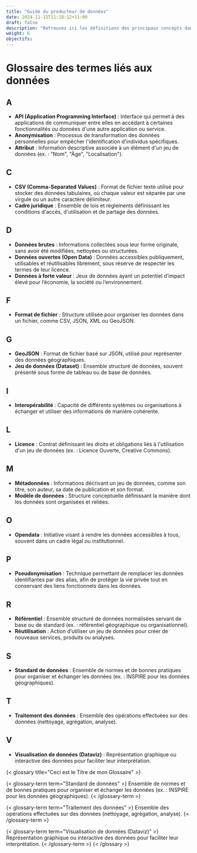 ```yaml
---
title: "Guide du producteur de données"
date: 2024-11-15T11:18:12+11:00
draft: false
description: "Retrouvez ici les définitions des principaux concepts dans le domaine de la donnée"
weight: 6
objectifs:
---
```


# Glossaire des termes liés aux données

## **A**
- **API (Application Programming Interface)** : Interface qui permet à des applications de communiquer entre elles en accédant à certaines fonctionnalités ou données d'une autre application ou service.
- **Anonymisation** : Processus de transformation des données personnelles pour empêcher l'identification d'individus spécifiques.
- **Attribut** : Information descriptive associée à un élément d'un jeu de données (ex. : "Nom", "Âge", "Localisation").

## **C**
- **CSV (Comma-Separated Values)** : Format de fichier texte utilisé pour stocker des données tabulaires, où chaque valeur est séparée par une virgule ou un autre caractère délimiteur.
- **Cadre juridique** : Ensemble de lois et règlements définissant les conditions d'accès, d'utilisation et de partage des données.

## **D**
- **Données brutes** : Informations collectées sous leur forme originale, sans avoir été modifiées, nettoyées ou structurées.
- **Données ouvertes (Open Data)** : Données accessibles publiquement, utilisables et réutilisables librement, sous réserve de respecter les termes de leur licence.
- **Données à forte valeur** : Jeux de données ayant un potentiel d’impact élevé pour l’économie, la société ou l’environnement.

## **F**
- **Format de fichier** : Structure utilisée pour organiser les données dans un fichier, comme CSV, JSON, XML ou GeoJSON.

## **G**
- **GeoJSON** : Format de fichier basé sur JSON, utilisé pour représenter des données géographiques.
- **Jeu de données (Dataset)** : Ensemble structuré de données, souvent présenté sous forme de tableau ou de base de données.

## **I**
- **Interopérabilité** : Capacité de différents systèmes ou organisations à échanger et utiliser des informations de manière cohérente.

## **L**
- **Licence** : Contrat définissant les droits et obligations liés à l'utilisation d'un jeu de données (ex. : Licence Ouverte, Creative Commons).

## **M**
- **Métadonnées** : Informations décrivant un jeu de données, comme son titre, son auteur, sa date de publication et son format.
- **Modèle de données** : Structure conceptuelle définissant la manière dont les données sont organisées et reliées.

## **O**
- **Opendata** : Initiative visant à rendre les données accessibles à tous, souvent dans un cadre légal ou institutionnel.

## **P**
- **Pseudonymisation** : Technique permettant de remplacer les données identifiantes par des alias, afin de protéger la vie privée tout en conservant des liens fonctionnels dans les données.

## **R**
- **Référentiel** : Ensemble structuré de données normalisées servant de base ou de standard (ex. : référentiel géographique ou organisationnel).
- **Réutilisation** : Action d’utiliser un jeu de données pour créer de nouveaux services, produits ou analyses.

## **S**
- **Standard de données** : Ensemble de normes et de bonnes pratiques pour organiser et échanger les données (ex. : INSPIRE pour les données géographiques).

## **T**
- **Traitement des données** : Ensemble des opérations effectuées sur des données (nettoyage, agrégation, analyse).

## **V**
- **Visualisation de données (Dataviz)** : Représentation graphique ou interactive des données pour faciliter leur interprétation.


{< glossary title="Ceci est le Titre de mon Glossaire" >}

{< glossary-term term="Standard de données" >}
Ensemble de normes et de bonnes pratiques pour organiser et échanger les données (ex. : INSPIRE pour les données géographiques).
{< /glossary-term >}

{< glossary-term term="Traitement des données" >}
Ensemble des opérations effectuées sur des données (nettoyage, agrégation, analyse).
{< /glossary-term >}

{< glossary-term term="Visualisation de données (Dataviz)" >}
Représentation graphique ou interactive des données pour faciliter leur interprétation.
{< /glossary-term >}
{< /glossary >}